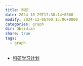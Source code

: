 ```yaml
---
title: 科研
date: 2024-10-29T17:38:14+0800
modify: 2024-12-06T00:15:06+0800
categories: graph
dir: Obsidian
share: true
tags:
  - graph
---
```


- [科研学习计划](./%E7%A7%91%E7%A0%94%E5%AD%A6%E4%B9%A0%E8%AE%A1%E5%88%92.md)